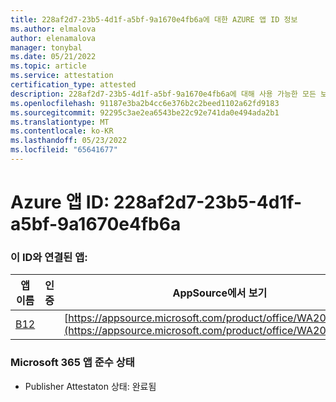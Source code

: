 ```yaml
---
title: 228af2d7-23b5-4d1f-a5bf-9a1670e4fb6a에 대한 AZURE 앱 ID 정보
ms.author: elmalova
author: elenamalova
manager: tonybal
ms.date: 05/21/2022
ms.topic: article
ms.service: attestation
certification_type: attested
description: 228af2d7-23b5-4d1f-a5bf-9a1670e4fb6a에 대해 사용 가능한 모든 보안 및 규정 준수 정보입니다.
ms.openlocfilehash: 91187e3ba2b4cc6e376b2c2beed1102a62fd9183
ms.sourcegitcommit: 92295c3ae2ea6543be22c92e741da0e494ada2b1
ms.translationtype: MT
ms.contentlocale: ko-KR
ms.lasthandoff: 05/23/2022
ms.locfileid: "65641677"
---
```

# <a name="azure-app-id-228af2d7-23b5-4d1f-a5bf-9a1670e4fb6a"></a>Azure 앱 ID: 228af2d7-23b5-4d1f-a5bf-9a1670e4fb6a


### <a name="apps-associated-with-this-id"></a>이 ID와 연결된 앱:
| **앱 이름** | **인증** | **AppSource에서 보기** |
|--------------|---------------|-----------------------|
| [B12](../forward/WA200004073.md) |  | [https://appsource.microsoft.com/product/office/WA200004073](https://appsource.microsoft.com/product/office/WA200004073) |

### <a name="microsoft-365-app-compliance-status"></a>Microsoft 365 앱 준수 상태
- Publisher Attestaton 상태: 완료됨
